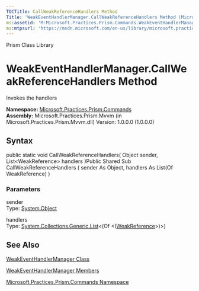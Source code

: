 ```yaml
---
TOCTitle: CallWeakReferenceHandlers Method
Title: 'WeakEventHandlerManager.CallWeakReferenceHandlers Method (Microsoft.Practices.Prism.Commands)'
ms:assetid: 'M:Microsoft.Practices.Prism.Commands.WeakEventHandlerManager.CallWeakReferenceHandlers(System.Object,System.Collections.Generic.List{System.WeakReference})'
ms:mtpsurl: 'https://msdn.microsoft.com/en-us/library/microsoft.practices.prism.commands.weakeventhandlermanager.callweakreferencehandlers(v=pandp.50)'
---
```


Prism Class Library

WeakEventHandlerManager.CallWeakReferenceHandlers Method
============================================================

Invokes the handlers

**Namespace:** [Microsoft.Practices.Prism.Commands](https://msdn.microsoft.com/library/microsoft.practices.prism.commands)
**Assembly:** Microsoft.Practices.Prism.Mvvm (in Microsoft.Practices.Prism.Mvvm.dll) Version: 1.0.0.0 (1.0.0.0)

## Syntax


public static void CallWeakReferenceHandlers( Object sender, List&lt;WeakReference&gt; handlers )Public Shared Sub CallWeakReferenceHandlers ( sender As Object, handlers As List(Of WeakReference) )

### Parameters

sender  
Type: [System.Object](http://msdn.microsoft.com/en-us/library/e5kfa45b)

handlers  
Type: [System.Collections.Generic.List](http://msdn.microsoft.com/en-us/library/6sh2ey19)&lt;(Of &lt;([WeakReference](http://msdn.microsoft.com/en-us/library/hbh8w2zd)&gt;)&gt;)

See Also
--------


[WeakEventHandlerManager Class](https://msdn.microsoft.com/library/microsoft.practices.prism.commands.weakeventhandlermanager)

[WeakEventHandlerManager Members](https://msdn.microsoft.com/allmembers.t:microsoft.practices.prism.commands.weakeventhandlermanager)

[Microsoft.Practices.Prism.Commands Namespace](https://msdn.microsoft.com/library/microsoft.practices.prism.commands)
